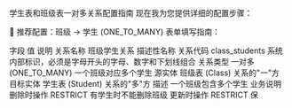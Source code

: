 学生表和班级表一对多关系配置指南
现在我为您提供详细的配置步骤：

🎯 推荐配置：班级 → 学生 (ONE_TO_MANY)
表单填写指南：

字段	    值	          说明
关系名称	班级学生关系	描述性名称
关系代码	class_students	系统内部标识，必须是字母开头的字母、数字和下划线组合
关系类型	一对多 (ONE_TO_MANY)	一个班级对应多个学生
源实体	班级表 (Class)	关系的"一"方
目标实体	学生表 (Student)	关系的"多"方
描述	一个班级包含多个学生	业务说明
删除时操作	RESTRICT	有学生时不能删除班级
更新时操作	RESTRICT	保